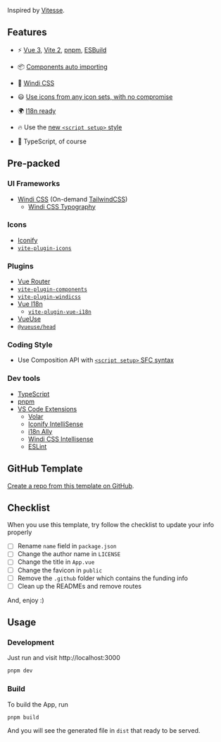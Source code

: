Inspired by [Vitesse](https://github.com/antfu/vitesse).

## Features

- ⚡️ [Vue 3](https://github.com/vuejs/vue-next), [Vite 2](https://github.com/vitejs/vite), [pnpm](https://pnpm.js.org/), [ESBuild](https://github.com/evanw/esbuild)

- 📦 [Components auto importing](./src/components)

- 🎨 [Windi CSS](https://github.com/windicss/windicss)

- 😃 [Use icons from any icon sets, with no compromise](./src/components)

- 🌍 [I18n ready](./locales)

- 🔥 Use the [new `<script setup>` style](https://github.com/vuejs/rfcs/pull/227)

- 🦾 TypeScript, of course

## Pre-packed

### UI Frameworks

- [Windi CSS](https://github.com/windicss/windicss) (On-demand [TailwindCSS](https://tailwindcss.com/))
  - [Windi CSS Typography](https://windicss.org/plugins/official/typography.html)

### Icons

- [Iconify](https://iconify.design)
- [`vite-plugin-icons`](https://github.com/antfu/vite-plugin-icons)

### Plugins

- [Vue Router](https://github.com/vuejs/vue-router)
- [`vite-plugin-components`](https://github.com/antfu/vite-plugin-components)
- [`vite-plugin-windicss`](https://github.com/antfu/vite-plugin-windicss)
- [Vue I18n](https://github.com/intlify/vue-i18n-next)
  - [`vite-plugin-vue-i18n`](https://github.com/intlify/vite-plugin-vue-i18n)
- [VueUse](https://github.com/antfu/vueuse)
- [`@vueuse/head`](https://github.com/vueuse/head)

### Coding Style

- Use Composition API with [`<script setup>` SFC syntax](https://github.com/vuejs/rfcs/pull/227)

### Dev tools

- [TypeScript](https://www.typescriptlang.org/)
- [pnpm](https://pnpm.js.org/)
- [VS Code Extensions](./.vscode/extensions.json)
  - [Volar](https://marketplace.visualstudio.com/items?itemName=johnsoncodehk.volar)
  - [Iconify IntelliSense](https://marketplace.visualstudio.com/items?itemName=antfu.iconify)
  - [i18n Ally](https://marketplace.visualstudio.com/items?itemName=lokalise.i18n-ally)
  - [Windi CSS Intellisense](https://marketplace.visualstudio.com/items?itemName=voorjaar.windicss-intellisense)
  - [ESLint](https://marketplace.visualstudio.com/items?itemName=dbaeumer.vscode-eslint)
## GitHub Template

[Create a repo from this template on GitHub](https://github.com/alexvoedi/vue-vite-windi/generate).

## Checklist

When you use this template, try follow the checklist to update your info properly

- [ ] Rename `name` field in `package.json`
- [ ] Change the author name in `LICENSE`
- [ ] Change the title in `App.vue`
- [ ] Change the favicon in `public`
- [ ] Remove the `.github` folder which contains the funding info
- [ ] Clean up the READMEs and remove routes

And, enjoy :)

## Usage

### Development

Just run and visit http://localhost:3000

```bash
pnpm dev
```

### Build

To build the App, run

```bash
pnpm build
```

And you will see the generated file in `dist` that ready to be served.
